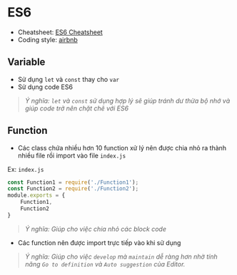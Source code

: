 # ES6

- Cheatsheet: [ES6 Cheatsheet](https://github.com/DrkSephy/es6-cheatsheet)
- Coding style: [airbnb](https://github.com/airbnb/javascript)

## Variable

- Sử dụng `let` và `const` thay cho `var`
- Sử dụng code ES6

>*Ý nghĩa: `let` và `const` sử dụng hợp lý sẽ giúp tránh dư thừa bộ nhớ và giúp code trở nên chặt chẽ với ES6*

## Function
- Các class chứa nhiều hơn 10 function xử lý nên được chia nhỏ ra thành nhiều file rồi import vào file `index.js`

Ex: `index.js`
```js
const Function1 = require('./Function1');
const Function2 = require('./Function2');
module.exports = {
    Function1,
    Function2
}
```
>*Ý nghĩa: Giúp cho việc chia nhỏ các block code*

- Các function nên được import trực tiếp vào khi sử dụng

>*Ý nghĩa: Giúp cho việc `develop` mà `maintain` dễ ràng hơn nhờ tính năng `Go to definition` và `Auto suggestion` của Editor.*


